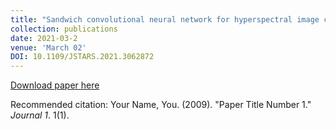 ```yaml
---
title: "Sandwich convolutional neural network for hyperspectral image classification using spectral feature enhancement"
collection: publications
date: 2021-03-2
venue: 'March 02'
DOI: 10.1109/JSTARS.2021.3062872
---
```


[Download paper here](http://academicpages.github.io/files/paper1.pdf)

Recommended citation: Your Name, You. (2009). "Paper Title Number 1." <i>Journal 1</i>. 1(1).
